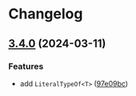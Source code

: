# Changelog

## [3.4.0](https://github.com/voxpelli/type-helpers/compare/v3.3.0...v3.4.0) (2024-03-11)


### Features

* add `LiteralTypeOf<T>` ([97e09bc](https://github.com/voxpelli/type-helpers/commit/97e09bc0025dd1768f63c6b2c61e426325237135))
